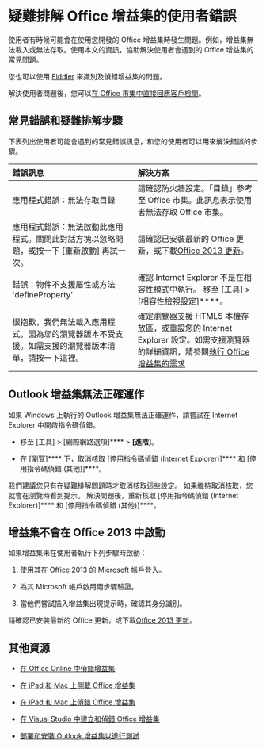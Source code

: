
# 疑難排解 Office 增益集的使用者錯誤

使用者有時候可能會在使用您開發的 Office 增益集時發生問題。例如，增益集無法載入或無法存取。使用本文的資訊，協助解決使用者會遇到的 Office 增益集的常見問題。 

您也可以使用 [Fiddler](http://www.telerik.com/fiddler) 來識別及偵錯增益集的問題。

解決使用者問題後，您可以[在 Office 市集中直接回應客戶檢閱](https://msdn.microsoft.com/library/jj635874.aspx)。

## 常見錯誤和疑難排解步驟

下表列出使用者可能會遇到的常見錯誤訊息，和您的使用者可以用來解決錯誤的步驟。



|**錯誤訊息**|**解決方案**|
|:-----|:-----|
|應用程式錯誤︰無法存取目錄|請確認防火牆設定。「目錄」參考至 Office 市集。此訊息表示使用者無法存取 Office 市集。|
|應用程式錯誤︰無法啟動此應用程式。關閉此對話方塊以忽略問題，或按一下 [重新啟動] 再試一次。|請確認已安裝最新的 Office 更新，或下載[Office 2013 更新](https://support.microsoft.com/en-us/kb/2986156/)。|
|錯誤：物件不支援屬性或方法 'defineProperty'|確認 Internet Explorer 不是在相容性模式中執行。 移至 [工具] > [相容性檢視設定]****。|
|很抱歉，我們無法載入應用程式，因為您的瀏覽器版本不受支援。如需支援的瀏覽器版本清單，請按一下這裡。|確定瀏覽器支援 HTML5 本機存放區，或重設您的 Internet Explorer 設定。如需支援瀏覽器的詳細資訊，請參閱[執行 Office 增益集的需求](../../docs/overview/requirements-for-running-office-add-ins.md)|

## Outlook 增益集無法正確運作

如果 Windows 上執行的 Outlook 增益集無法正確運作，請嘗試在 Internet Explorer 中開啟指令碼偵錯。 


- 移至 [工具] > [網際網路選項]**** > **[進階]**。
    
- 在 [瀏覽]**** 下，取消核取 [停用指令碼偵錯 (Internet Explorer)]**** 和 [停用指令碼偵錯 (其他)]****。
    
我們建議您只有在疑難排解問題時才取消核取這些設定。 如果維持取消核取，您就會在瀏覽時看到提示。 解決問題後，重新核取 [停用指令碼偵錯 (Internet Explorer)]**** 和 [停用指令碼偵錯 (其他)]****。


## 增益集不會在 Office 2013 中啟動

如果增益集未在使用者執行下列步驟時啟動︰


1. 使用其在 Office 2013 的 Microsoft 帳戶登入。
    
2. 為其 Microsoft 帳戶啟用兩步驟驗證。
    
3. 當他們嘗試插入增益集出現提示時，確認其身分識別。
    
請確認已安裝最新的 Office 更新，或下載[Office 2013 更新](https://support.microsoft.com/en-us/kb/2986156/)。


## 其他資源



- [在 Office Online 中偵錯增益集](../testing/debug-add-ins-in-office-online.md)
    
- [在 iPad 和 Mac 上側載 Office 增益集](../testing/sideload-an-office-add-in-on-ipad-and-mac.md)
    
- [在 iPad 和 Mac 上偵錯 Office 增益集](../testing/debug-office-add-ins-on-ipad-and-mac.md)
    
- [在 Visual Studio 中建立和偵錯 Office 增益集](../../docs/get-started/create-and-debug-office-add-ins-in-visual-studio.md)
    
- [部署和安裝 Outlook 增益集以進行測試](../outlook/testing-and-tips.md)
    
